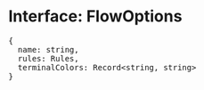 # Interface: FlowOptions

<pre>
{
  name: string,
  rules: <Ref to="./rules">Rules</Ref>,
  terminalColors: <Ref to="./record">Record</Ref>&lt;string, string&gt;
}
</pre>
